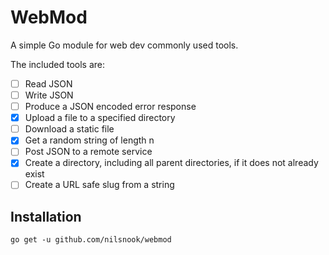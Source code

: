 # WebMod

A simple Go module for web dev commonly used tools.

The included tools are:

- [ ] Read JSON
- [ ] Write JSON
- [ ] Produce a JSON encoded error response
- [X] Upload a file to a specified directory
- [ ] Download a static file
- [X] Get a random string of length n
- [ ] Post JSON to a remote service 
- [x] Create a directory, including all parent directories, if it does not already exist
- [ ] Create a URL safe slug from a string

## Installation

`go get -u github.com/nilsnook/webmod`

